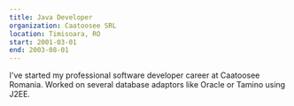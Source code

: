```yaml
---
title: Java Developer
organization: Caatoosee SRL
location: Timisoara, RO
start: 2001-03-01
end: 2003-08-01
---
```


I've started my professional software developer career at Caatoosee Romania.
Worked on several database adaptors like Oracle or Tamino using J2EE. 

